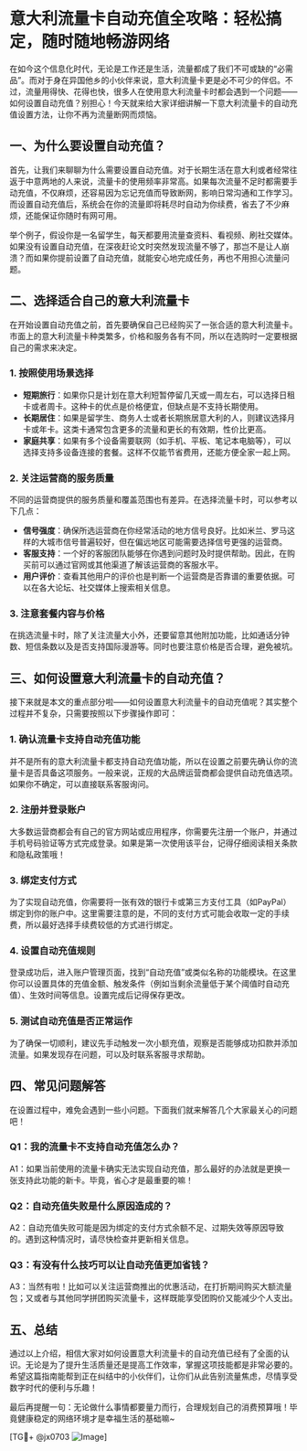 # 意大利流量卡自动充值全攻略：轻松搞定，随时随地畅游网络

在如今这个信息化时代，无论是工作还是生活，流量都成了我们不可或缺的“必需品”。而对于身在异国他乡的小伙伴来说，意大利流量卡更是必不可少的伴侣。不过，流量用得快、花得也快，很多人在使用意大利流量卡时都会遇到一个问题——如何设置自动充值？别担心！今天就来给大家详细讲解一下意大利流量卡的自动充值设置方法，让你不再为流量断网而烦恼。

## 一、为什么要设置自动充值？

首先，让我们来聊聊为什么需要设置自动充值。对于长期生活在意大利或者经常往返于中意两地的人来说，流量卡的使用频率非常高。如果每次流量不足时都需要手动充值，不仅麻烦，还容易因为忘记充值而导致断网，影响日常沟通和工作学习。而设置自动充值后，系统会在你的流量即将耗尽时自动为你续费，省去了不少麻烦，还能保证你随时有网可用。

举个例子，假设你是一名留学生，每天都要用流量查资料、看视频、刷社交媒体。如果没有设置自动充值，在深夜赶论文时突然发现流量不够了，那岂不是让人崩溃？而如果你提前设置了自动充值，就能安心地完成任务，再也不用担心流量问题。

## 二、选择适合自己的意大利流量卡

在开始设置自动充值之前，首先要确保自己已经购买了一张合适的意大利流量卡。市面上的意大利流量卡种类繁多，价格和服务各有不同，所以在选购时一定要根据自己的需求来决定。

### 1. 按照使用场景选择

- **短期旅行**：如果你只是计划在意大利短暂停留几天或一周左右，可以选择日租卡或者周卡。这种卡的优点是价格便宜，但缺点是不支持长期使用。
- **长期居住**：如果是留学生、商务人士或者长期旅居意大利的人，则建议选择月卡或年卡。这类卡通常包含更多的流量和更长的有效期，性价比更高。
- **家庭共享**：如果有多个设备需要联网（如手机、平板、笔记本电脑等），可以选择支持多设备连接的套餐。这样不仅能节省费用，还能方便全家一起上网。

### 2. 关注运营商的服务质量

不同的运营商提供的服务质量和覆盖范围也有差异。在选择流量卡时，可以参考以下几点：

- **信号强度**：确保所选运营商在你经常活动的地方信号良好。比如米兰、罗马这样的大城市信号普遍较好，但在偏远地区可能需要选择信号更强的运营商。
- **客服支持**：一个好的客服团队能够在你遇到问题时及时提供帮助。因此，在购买前可以通过官网或其他渠道了解该运营商的客服水平。
- **用户评价**：查看其他用户的评价也是判断一个运营商是否靠谱的重要依据。可以在各大论坛、社交媒体上搜索相关信息。

### 3. 注意套餐内容与价格

在挑选流量卡时，除了关注流量大小外，还要留意其他附加功能，比如通话分钟数、短信条数以及是否支持国际漫游等。同时也要注意价格是否合理，避免被坑。

## 三、如何设置意大利流量卡的自动充值？

接下来就是本文的重点部分啦——如何设置意大利流量卡的自动充值呢？其实整个过程并不复杂，只需要按照以下步骤操作即可：

### 1. 确认流量卡支持自动充值功能

并不是所有的意大利流量卡都支持自动充值功能，所以在设置之前要先确认你的流量卡是否具备这项服务。一般来说，正规的大品牌运营商都会提供自动充值选项。如果你不确定，可以直接联系客服询问。

### 2. 注册并登录账户

大多数运营商都会有自己的官方网站或应用程序，你需要先注册一个账户，并通过手机号码验证等方式完成登录。如果是第一次使用该平台，记得仔细阅读相关条款和隐私政策哦！

### 3. 绑定支付方式

为了实现自动充值，你需要将一张有效的银行卡或第三方支付工具（如PayPal）绑定到你的账户中。这里需要注意的是，不同的支付方式可能会收取一定的手续费，所以最好选择手续费较低的方式进行绑定。

### 4. 设置自动充值规则

登录成功后，进入账户管理页面，找到“自动充值”或类似名称的功能模块。在这里你可以设置具体的充值金额、触发条件（例如当剩余流量低于某个阈值时自动充值）、生效时间等信息。设置完成后记得保存更改。

### 5. 测试自动充值是否正常运作

为了确保一切顺利，建议先手动触发一次小额充值，观察是否能够成功扣款并添加流量。如果发现存在问题，可以及时联系客服寻求帮助。

## 四、常见问题解答

在设置过程中，难免会遇到一些小问题。下面我们就来解答几个大家最关心的问题吧！

### Q1：我的流量卡不支持自动充值怎么办？
A1：如果当前使用的流量卡确实无法实现自动充值，那么最好的办法就是更换一张支持此功能的新卡。毕竟，省心才是最重要的嘛！

### Q2：自动充值失败是什么原因造成的？
A2：自动充值失败可能是因为绑定的支付方式余额不足、过期失效等原因导致的。遇到这种情况时，请尽快检查并更新相关信息。

### Q3：有没有什么技巧可以让自动充值更加省钱？
A3：当然有啦！比如可以关注运营商推出的优惠活动，在打折期间购买大额流量包；又或者与其他同学拼团购买流量卡，这样既能享受团购价又能减少个人支出。

## 五、总结

通过以上介绍，相信大家对如何设置意大利流量卡的自动充值已经有了全面的认识。无论是为了提升生活质量还是提高工作效率，掌握这项技能都是非常必要的。希望这篇指南能帮到正在纠结中的小伙伴们，让你们从此告别流量焦虑，尽情享受数字时代的便利与乐趣！

最后再提醒一句：无论做什么事情都要量力而行，合理规划自己的消费预算哦！毕竟健康稳定的网络环境才是幸福生活的基础嘛~

[TG💪+ @jx0703 ![Image](https://github.com/user-attachments/assets/dbca1d08-cadb-493c-b0ec-ad6f7a83f270)]